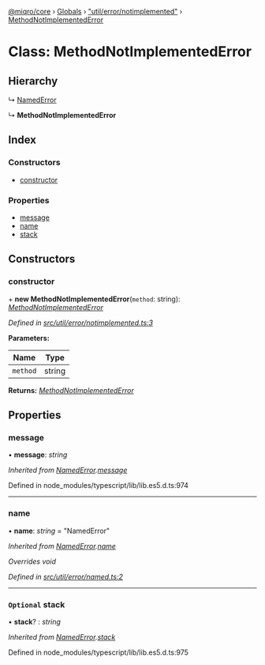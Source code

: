 [@miqro/core](../README.md) › [Globals](../globals.md) › ["util/error/notimplemented"](../modules/_util_error_notimplemented_.md) › [MethodNotImplementedError](_util_error_notimplemented_.methodnotimplementederror.md)

# Class: MethodNotImplementedError

## Hierarchy

  ↳ [NamedError](_util_error_named_.namederror.md)

  ↳ **MethodNotImplementedError**

## Index

### Constructors

* [constructor](_util_error_notimplemented_.methodnotimplementederror.md#constructor)

### Properties

* [message](_util_error_notimplemented_.methodnotimplementederror.md#message)
* [name](_util_error_notimplemented_.methodnotimplementederror.md#name)
* [stack](_util_error_notimplemented_.methodnotimplementederror.md#optional-stack)

## Constructors

###  constructor

\+ **new MethodNotImplementedError**(`method`: string): *[MethodNotImplementedError](_util_error_notimplemented_.methodnotimplementederror.md)*

*Defined in [src/util/error/notimplemented.ts:3](https://github.com/claukers/miqro-core/blob/b302c87/src/util/error/notimplemented.ts#L3)*

**Parameters:**

Name | Type |
------ | ------ |
`method` | string |

**Returns:** *[MethodNotImplementedError](_util_error_notimplemented_.methodnotimplementederror.md)*

## Properties

###  message

• **message**: *string*

*Inherited from [NamedError](_util_error_named_.namederror.md).[message](_util_error_named_.namederror.md#message)*

Defined in node_modules/typescript/lib/lib.es5.d.ts:974

___

###  name

• **name**: *string* = "NamedError"

*Inherited from [NamedError](_util_error_named_.namederror.md).[name](_util_error_named_.namederror.md#name)*

*Overrides void*

*Defined in [src/util/error/named.ts:2](https://github.com/claukers/miqro-core/blob/b302c87/src/util/error/named.ts#L2)*

___

### `Optional` stack

• **stack**? : *string*

*Inherited from [NamedError](_util_error_named_.namederror.md).[stack](_util_error_named_.namederror.md#optional-stack)*

Defined in node_modules/typescript/lib/lib.es5.d.ts:975
